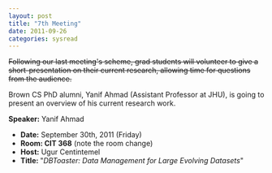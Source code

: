 ```yaml
---
layout: post
title: "7th Meeting"
date: 2011-09-26
categories: sysread
---
```


<div>

<del>Following our last meeting's scheme, grad students will volunteer to give a short-presentation on their  current research, allowing time for questions from the audience.</del>

Brown CS PhD alumni, Yanif Ahmad (Assistant Professor at JHU), is going to present an overview of his current research work.

<strong>Speaker:</strong> Yanif Ahmad
<ul>
	<li><strong>Date:</strong> September 30th, 2011 (Friday)</li>
	<li><strong>Room: CIT 368</strong> (note the room change)</li>
	<li><strong>Host:</strong> Ugur Centintemel</li>
	<li><strong>Title: </strong>"<em>DBToaster: Data Management for Large Evolving Datasets</em>"</li>
</ul>
</div>

